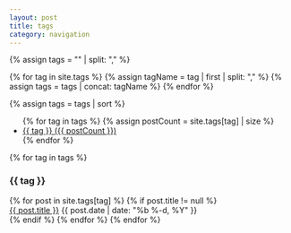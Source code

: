 ```yaml
---
layout: post
title: tags
category: navigation
---
```


{% assign tags = "" | split: "," %}

{% for tag in site.tags %}
    {% assign tagName = tag | first | split: "," %}
    {% assign tags = tags | concat: tagName %}
{% endfor %}


{% assign tags = tags | sort %}


<section>
    <ul>
        {% for tag in tags %}
            {% assign postCount = site.tags[tag] | size %}
            <li>
                <a href="#{{ tag | cgi_escape }}" class="tag">
                    {{ tag }}
                    <span>({{ postCount }})</span>
                </a>
            </li>
        {% endfor %}
    </ul>
</section>


<section class="tags">
    {% for tag in tags %}
        <h3 id="{{ tag | cgi_escape }}">{{ tag }}</h3>
        {% for post in site.tags[tag] %}
            {% if post.title != null %}
                <div class="row">
                    <span>
                        <a href="{{ post.url }}">{{ post.title }}</a>
                    </span>
                    <span class="post-date archive-date">
                        {{ post.date | date: "%b %-d, %Y" }}
                    </span>
                </div>
            {% endif %}
        {% endfor %}
    {% endfor %}
</section>
